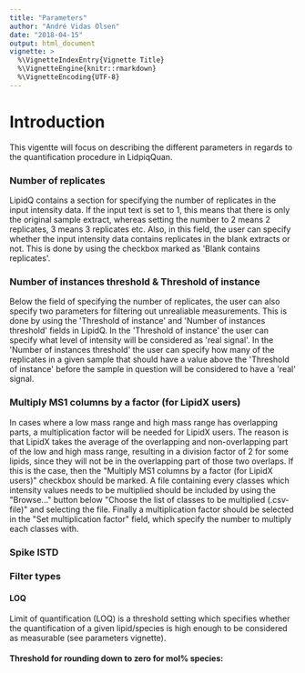 ```yaml
---
title: "Parameters"
author: "André Vidas Olsen"
date: "2018-04-15"
output: html_document
vignette: >
  %\VignetteIndexEntry{Vignette Title}
  %\VignetteEngine{knitr::rmarkdown}
  %\VignetteEncoding{UTF-8}
---
```





# Introduction
This vigentte will focus on describing the different parameters in regards to
the quantification procedure in LidpiqQuan.



### Number of replicates
LipidQ contains a section for specifying the number of replicates in the
input intensity data. If the input text is set to 1, this means that there is
only the original sample extract, whereas setting the number to 2 means 2
replicates, 3 means 3 replicates etc. Also, in this field, the user can specify
whether the input intensity data contains replicates in the blank extracts or
not. This is done by using the checkbox marked as 'Blank contains replicates'.




### Number of instances threshold & Threshold of instance
Below the field of specifying the number of replicates, the user can also
specify two parameters for filtering out unrealiable measurements. This is done
by using the 'Threshold of instance' and 'Number of instances threshold' fields
in LipidQ. In the 'Threshold of instance' the user can specify what level of
intensity will be considered as 'real signal'. In the 'Number of instances
threshold' the user can specify how many of the replicates in a given sample
that should have a value above the 'Threshold of instance' before the sample in
question will be considered to have a 'real' signal. 








### Multiply MS1 columns by a factor (for LipidX users)

In cases where a low mass range and high mass range has overlapping parts, a
multiplication factor will be needed for LipidX users. The reason is that LipidX
takes the average of the overlapping and non-overlapping part of the low and
high mass range, resulting in a division factor of 2 for some lipids, since they
will not be in the overlapping part of those two overlaps. If this is the case,
then the "Multiply MS1 columns by a factor (for LipidX users)" checkbox should
be marked. A file containing every classes which intensity values needs to be
multiplied should be included by using the "Browse..." button below "Choose the
list of classes to be multiplied (.csv-file)" and selecting the file. Finally a
multiplication factor should be selected in the "Set multiplication factor"
field, which specify the number to multiply each classes with.





### Spike ISTD



### Filter types


#### LOQ
Limit of quantification (LOQ) is a threshold setting which specifies whether the
quantification of a given lipid/species is high enough to be considered as
measurable (see parameters vignette).





#### Threshold for rounding down to zero for mol% species:


















